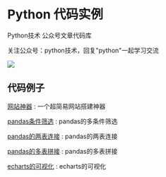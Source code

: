 # Python 代码实例

Python技术 公众号文章代码库


关注公众号：python技术，回复"python"一起学习交流

![](http://favorites.ren/assets/images/python.jpg)

## 代码例子

[网站神器](https://github.com/JustDoPython/python-examples/tree/master/qingxiangke/easyWeb) : 一个超简易网站搭建神器

[pandas条件筛选](https://github.com/JustDoPython/python-examples/tree/master/qingxiangke/PandasSift) : pandas的多条件筛选

[pandas的两表连接](https://github.com/JustDoPython/python-examples/tree/master/qingxiangke/pandasMerge) : pandas的两表连接

[pandas的多表拼接](https://github.com/JustDoPython/python-examples/tree/master/qingxiangke/joint) : pandas的多表拼接

[echarts的可视化](https://github.com/JustDoPython/python-examples/tree/master/qingxiangke/shift) : echarts的可视化